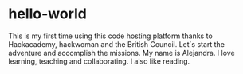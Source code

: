 # hello-world
This is my first time using this code hosting platform thanks to Hackacademy, hackwoman and the British Council. Let´s start the adventure and accomplish the missions. 
My name is Alejandra.
I love learning, teaching and collaborating.
I also like reading.
